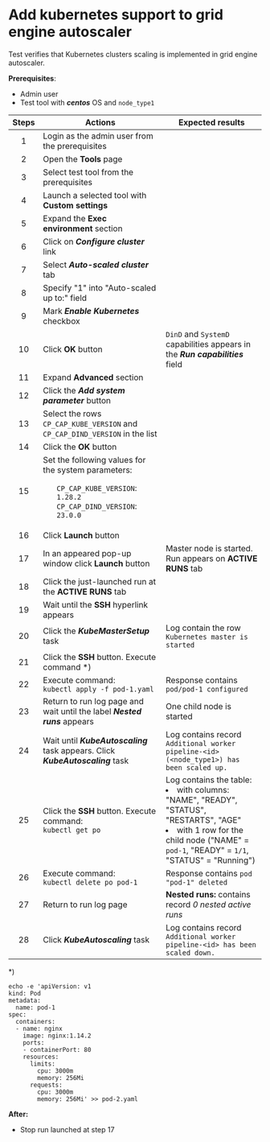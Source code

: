 # Add kubernetes support to grid engine autoscaler

Test verifies that Kubernetes clusters scaling is implemented in grid engine autoscaler.

**Prerequisites**:
- Admin user
- Test tool with ***centos*** OS and `node_type1`

| Steps | Actions | Expected results |
| :---: | --- | --- |
| 1 | Login as the admin user from the prerequisites | |
| 2 | Open the **Tools** page | |
| 3 | Select test tool from the prerequisites | |
| 4 | Launch a selected tool with **Custom settings** | |
| 5 | Expand the **Exec environment** section | |
| 6 | Click on ***Configure cluster*** link | |
| 7 | Select ***Auto-scaled cluster*** tab | |
| 8 | Specify "1" into "Auto-scaled up to:" field | |
| 9 | Mark ***Enable Kubernetes*** checkbox | |
| 10 | Click **OK** button | `DinD` and `SystemD` capabilities appears in the ***Run capabilities*** field |
| 11 | Expand **Advanced** section | |
| 12 | Click the ***Add system parameter*** button | |
| 13 | Select the rows `CP_CAP_KUBE_VERSION` and `CP_CAP_DIND_VERSION` in the list | |
| 14 | Click the **OK** button | | 
| 15 | Set the following values for the system parameters: <ul> `CP_CAP_KUBE_VERSION`: `1.28.2` <br> `CP_CAP_DIND_VERSION`: `23.0.0` | |
| 16 | Click **Launch** button | |
| 17 | In an appeared pop-up window click **Launch** button | Master node is started. Run appears on **ACTIVE RUNS** tab |
| 18 | Click the just-launched run at the **ACTIVE RUNS** tab | |
| 19 | Wait until the **SSH** hyperlink appears | |
| 20 | Click the ***KubeMasterSetup*** task | Log contain the row `Kubernetes master is started` |
| 21 | Click the **SSH** button. Execute command *) |  |
| 22 | Execute command: <br> `kubectl apply -f pod-1.yaml` | Response contains `pod/pod-1 configured` |
| 23 | Return to run log page and wait until the label ***Nested runs*** appears | One child node is started |
| 24 | Wait until ***KubeAutoscaling*** task appears. Click ***KubeAutoscaling*** task | Log contains record `Additional worker pipeline-<id> (<node_type1>) has been scaled up.` |
| 25 | Click the **SSH** button. Execute command: <br> `kubectl get po` | Log contains the table: <li> with columns: "NAME", "READY", "STATUS", "RESTARTS", "AGE" <li> with 1 row for the child node ("NAME" = `pod-1`, "READY" = `1/1`, "STATUS" = "Running") |
| 26 | Execute command: <br> `kubectl delete po pod-1` | Response contains `pod "pod-1" deleted` |
| 27 | Return to run log page | **Nested runs:** contains record *0 nested active runs* |
| 28 | Click ***KubeAutoscaling*** task | Log contains record `Additional worker pipeline-<id> has been scaled down.` |

\*)
```
echo -e 'apiVersion: v1
kind: Pod
metadata:
  name: pod-1
spec:
  containers:
  - name: nginx
    image: nginx:1.14.2
    ports:
    - containerPort: 80
    resources:
      limits:
        cpu: 3000m
        memory: 256Mi
      requests:
        cpu: 3000m
        memory: 256Mi' >> pod-2.yaml
```

**After:**
- Stop run launched at step 17